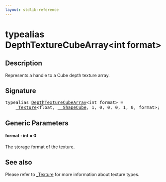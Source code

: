 ```yaml
---
layout: stdlib-reference
---
```


# typealias DepthTextureCubeArray\<int format\>

## Description

Represents a handle to a Cube depth texture array.

## Signature

<pre>
<span class='code_keyword'>typealias</span> <a href="depthtexturecubearray-05cg.html" class="code_type">DepthTextureCubeArray</a>&lt;<span class="code_keyword">int</span> format&gt; = 
    <a href="0texture-01/index.html" class="code_type">_Texture</a>&lt;<span class="code_keyword">float</span>, <a href="0_shapecube-027/index.html" class="code_type">__ShapeCube</a>, 1, 0, 0, 0, 1, 0, format&gt;;
</pre>

## Generic Parameters

####  <a id="decl-format"></a>format  : int = 0
The storage format of the texture.


## See also

Please refer to <span class='code'><a href="0texture-01/index.html" class="code_type">_Texture</a></span> for more information about texture types.


